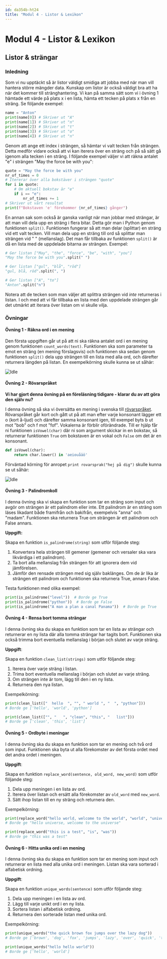 ```yaml
---
id: da354b-ht24
title: "Modul 4 - Listor & Lexikon"
---
```


# Modul 4 - Listor & Lexikon

## Listor & strängar

### Inledning

Som vi nu upptäckt så är listor väldigt smidiga att jobba med när man vill hantera större mängder data. Kunskap om listor är också väldigt bra att ha när det kommer till stränghantering. Vi kan på samma sätt som vi i övning 1 hämtade ett värde på plats x i en lista, hämta ett tecken på plats x från en sträng. Se följande exempel:

```python
name = "Anton"
print(name[0]) # Skriver ut "A"
print(name[1]) # Skriver ut "n"
print(name[2]) # Skriver ut "t"
print(name[3]) # Skriver ut "o"
print(name[4]) # Skriver ut "n"
```

Genom att ange ett index i strängen, så hämtar vi valt tecken från strängen. Detta medför vidare också att vi kan iterera över en sträng och på så sätt gå igenom alla tecken i en sträng. I följande exempel väljer vi att räkna antalet "e" i strängen "May the force be with you":

```python
quote = "May the force be with you"
nr_of_times = 0
# Itererar över alla bokstäver i strängen "quote"
for i in quote:
    # Om aktuell bokstav är "e"
    if i == "e":
        nr_of_times += 1
# Skriver ut vårt resultat
print(f"Bokstaven 'e' förekommer {nr_of_times} gånger")
```

En annan sak som också är ganska vanligt när man jobbar med strängar, är att man vill dela upp en sträng i flera bitar. Detta gör man i Python genom funktionen `split()`. Funktionen fungerar så att man delar (splittar) en sträng vid ett valt tecken. Vill man dela upp en sträng till ord så splittar man strängen vid " " (mellanslag). Det man får tillbaka av funktionen `split()` är då en lista med de uppdelade bitarna av strängen. Exempel:

```python
# Ger listan ["May", "the", "force", "be", "with", "you"]
"May the force be with you".split(" ")

# Ger listan ["gul", "blå", "röd"]
"gul, blå, röd".split(", ")

# Ger listan ["A", "to"]
"Anton".split("n")
```

Notera att de tecken som man väljer att splittra strängen vid *inte* returneras i listan. I och med att vi får tillbaka en lista med den uppdelade strängen går det utmärkt att iterara över listan om vi skulle vilja.

### Övningar

#### Övning 1 - Räkna ord i en mening

Den första uppgiften går ut på att ni ska räkna antalet ord i en mening genom funktionen `count_words(text)`. Funktionen ska som parameter ta emot en sträng (en mening förslagsvis) och funktionen ska sedan genom funktionen `split()` dela upp strängen till en lista med alla ord, och därefter returnera längden på listan. En exempelkörning skulle kunna se ut såhär:

![Idle](../images/count-words-in-sentence.png)

#### Övning 2 - Rövarspråket

**Vi har gjort denna övning på en föreläsning tidigare - klarar du av att göra den själv nu?**

I denna övning så ska vi översätta en mening i svenska till [rövarspråket](http://sv.wikipedia.org/wiki/R%C3%B6varspr%C3%A5ket). Rövarspråket går kort och gått ut på att man efter varje konsonant lägger ett o (kort å-ljud) och därefter samma konsonant igen, till exempel byts b ut mot "bob" och f mot "fof". Vokalerna är förblir oförändrade. Till er hjälp får ni funktionen `isVowel(char)` där ni som argument skickar in en bokstav, så returnerar funktionen `True` om bokstaven är en vokal och `False` om det är en konsonant.

```python
def isVowel(char):
    return char.lower() in 'aeiouåäö'
```

Förväntad körning för anropet `print rovarsprak("hej på dig")` skulle kunna se ut såhär:

![Idle](../images/rovarsprak.png)

#### Övning 3 - Palindromkoll

I denna övning ska vi skapa en funktion som tar en sträng som input och avgör om strängen är ett palindrom eller inte. Ett palindrom är en sträng som läses likadant både framifrån och bakifrån, exempelvis "anna" och "madam". Funktionen ska returnera True om strängen är ett palindrom och False annars.

**Uppgift:**

Skapa en funktion `is_palindrome(string)` som utför följande steg:

1. Konvertera hela strängen till gemener (gemener och versaler ska vara likvärdiga i ett palindrom).
2. Ta bort alla mellanslag från strängen för att ignorera dem vid jämförelsen.
3. Jämför den rensade strängen med sig själv baklänges. Om de är lika är strängen ett palindrom och funktionen ska returnera True, annars False.

Testa funktionen med olika exempel:

```python
print(is_palindrome("level"))  # Borde ge True
print(is_palindrome("python"))  # Borde ge False
print(is_palindrome("A man a plan a canal Panama"))  # Borde ge True
```

#### Övning 4 - Rensa bort tomma strängar
I denna övning ska du skapa en funktion som tar en lista av strängar och returnerar en ny lista där alla tomma strängar har tagits bort. Funktionen ska också trimma bort eventuella mellanslag i början och slutet av varje sträng.

**Uppgift**:

Skapa en funktion `clean_list(strings)` som utför följande steg:

1. Iterera över varje sträng i listan.
2. Trima bort eventuella mellanslag i början och slutet av varje sträng.
3. Om strängen inte är tom, lägg till den i en ny lista.
4. Returnera den nya listan.

Exempelkörning:
```python
print(clean_list(["  hello  ", "", " world ", "  ", "python"]))
# Borde ge ['hello', 'world', 'python']

print(clean_list(["", "   ", "clean", "this", "   list"]))
# Borde ge ['clean', 'this', 'list']
```

#### Övning 5 - Ordbyte i meningar
I denna övning ska du skapa en funktion som tar en mening och två ord som input. Funktionen ska byta ut alla förekomster av det första ordet med det andra ordet i meningen.

**Uppgift**:

Skapa en funktion `replace_word(sentence, old_word, new_word)` som utför följande steg:

1. Dela upp meningen i en lista av ord.
2. Iterera över listan och ersätt alla förekomster av `old_word` med `new_word`.
3. Sätt ihop listan till en ny sträng och returnera den.

Exempelkörning:
```python
print(replace_word("hello world, welcome to the world", "world", "universe"))
# Borde ge "hello universe, welcome to the universe"

print(replace_word("this is a test", "is", "was"))
# Borde ge "this was a test"
```

#### Övning 6 - Hitta unika ord i en mening
I denna övning ska du skapa en funktion som tar en mening som input och returnerar en lista med alla unika ord i meningen. Listan ska vara sorterad i alfabetisk ordning.

**Uppgift**:

Skapa en funktion `unique_words(sentence)` som utför följande steg:

1. Dela upp meningen i en lista av ord.
2. Lägg till varje unikt ord i en ny lista.
3. Sortera listan i alfabetisk ordning.
4. Returnera den sorterade listan med unika ord.

Exempelkörning:
```python
print(unique_words("the quick brown fox jumps over the lazy dog"))
# Borde ge ['brown', 'dog', 'fox', 'jumps', 'lazy', 'over', 'quick', 'the']

print(unique_words("hello hello world"))
# Borde ge ['hello', 'world']
```
